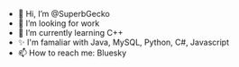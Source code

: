 - 👋 Hi, I’m @SuperbGecko
- 👀 I’m looking for work
- 🌱 I’m currently learning C++
- ✨ I'm famaliar with Java, MySQL, Python, C#, Javascript
- 📫 How to reach me: Bluesky
<!---
Seraclin/Seraclin is a  special ✨ repository because its `README.md` (this file) appears on your GitHub profile.
You can click the Preview link to take a look at your changes.
--->
